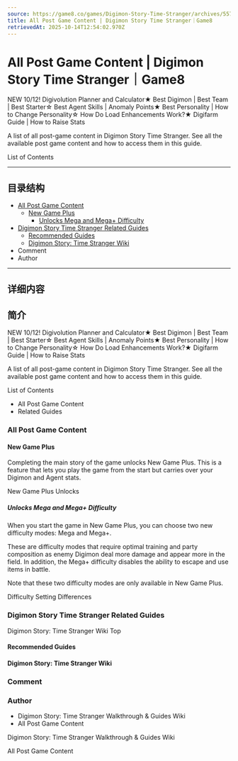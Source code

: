 ```yaml
---
source: https://game8.co/games/Digimon-Story-Time-Stranger/archives/557074
title: All Post Game Content | Digimon Story Time Stranger｜Game8
retrievedAt: 2025-10-14T12:54:02.970Z
---
```


# All Post Game Content | Digimon Story Time Stranger｜Game8

NEW 10/12! Digivolution Planner and Calculator★ Best Digimon | Best Team | Best Starter☆ Best Agent Skills | Anomaly Points★ Best Personality | How to Change Personality☆ How Do Load Enhancements Work?★ Digifarm Guide | How to Raise Stats

A list of all post-game content in Digimon Story Time Stranger. See all the available post game content and how to access them in this guide.

List of Contents

---

## 目录结构

  - [All Post Game Content](#hl_1)
    - [New Game Plus](#hm_1)
      - [Unlocks Mega and Mega+ Difficulty](#hs_1)
  - [Digimon Story Time Stranger Related Guides](#hl_2)
    - [Recommended Guides](#hm_2)
    - [Digimon Story: Time Stranger Wiki](#hm_3)
  - Comment
  - Author

---

## 详细内容

## 简介

NEW 10/12! Digivolution Planner and Calculator★ Best Digimon | Best Team | Best Starter☆ Best Agent Skills | Anomaly Points★ Best Personality | How to Change Personality☆ How Do Load Enhancements Work?★ Digifarm Guide | How to Raise Stats

A list of all post-game content in Digimon Story Time Stranger. See all the available post game content and how to access them in this guide.

List of Contents

- All Post Game Content
- Related Guides

### All Post Game Content



#### New Game Plus

Completing the main story of the game unlocks New Game Plus. This is a feature that lets you play the game from the start but carries over your Digimon and Agent stats.

New Game Plus Unlocks

##### Unlocks Mega and Mega+ Difficulty

When you start the game in New Game Plus, you can choose two new difficulty modes: Mega and Mega+.

These are difficulty modes that require optimal training and party composition as enemy Digimon deal more damage and appear more in the field. In addition, the Mega+ difficulty disables the ability to escape and use items in battle.

Note that these two difficulty modes are only available in New Game Plus.

Difficulty Setting Differences

### Digimon Story Time Stranger Related Guides

Digimon Story: Time Stranger Wiki Top

#### Recommended Guides



#### Digimon Story: Time Stranger Wiki



### Comment



### Author

- Digimon Story: Time Stranger Walkthrough & Guides Wiki
- All Post Game Content

Digimon Story: Time Stranger Walkthrough & Guides Wiki

All Post Game Content
